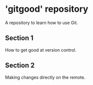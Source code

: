 # 'gitgood' repository

A repository to learn how to use Git.

## Section 1

How to get good at version control.

## Section 2

Making changes directly on the remote. 

